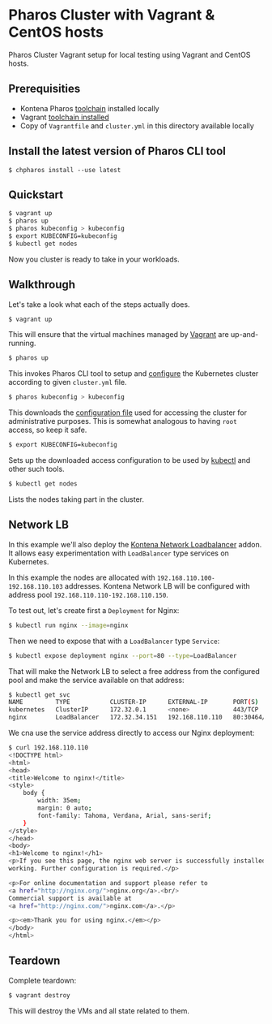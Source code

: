# Pharos Cluster with Vagrant & CentOS hosts

Pharos Cluster Vagrant setup for local testing using Vagrant and CentOS hosts.

## Prerequisities

- Kontena Pharos [toolchain](https://www.pharos.sh/docs/install.html) installed locally
- Vagrant [toolchain installed](https://www.vagrantup.com/docs/installation/)
- Copy of `Vagrantfile` and `cluster.yml` in this directory available locally

## Install the latest version of Pharos CLI tool

```
$ chpharos install --use latest
```

## Quickstart

```sh
$ vagrant up
$ pharos up
$ pharos kubeconfig > kubeconfig
$ export KUBECONFIG=kubeconfig
$ kubectl get nodes
```

Now you cluster is ready to take in your workloads.

## Walkthrough

Let's take a look what each of the steps actually does.


```sh
$ vagrant up
```

This will ensure that the virtual machines managed by [Vagrant](https://www.vagrantup.com) are up-and-running.

```sh
$ pharos up
```

This invokes Pharos CLI tool to setup and [configure](https://www.pharos.sh/docs/configuration.html) the Kubernetes cluster according to given `cluster.yml` file.

```sh
$ pharos kubeconfig > kubeconfig
```

This downloads the [configuration file](https://kubernetes.io/docs/concepts/configuration/organize-cluster-access-kubeconfig/) used for accessing the cluster for administrative purposes. This is somewhat analogous to having `root` access, so keep it safe.

```sh
$ export KUBECONFIG=kubeconfig
```

Sets up the downloaded access configuration to be used by [kubectl](https://kubernetes.io/docs/concepts/overview/object-management-kubectl/) and other such tools.

```sh
$ kubectl get nodes
```

Lists the nodes taking part in the cluster.


## Network LB

In this example we'll also deploy the [Kontena Network Loadbalancer](https://www.pharos.sh/docs/addons/kontena-network-lb.html) addon. It allows easy experimentation with `LoadBalancer` type services on Kubernetes.

In this example the nodes are allocated with `192.168.110.100-192.168.110.103` addresses. Kontena Network LB will be configured with address pool `192.168.110.110-192.168.110.150`.

To test out, let's create first a `Deployment` for Nginx:
```sh
$ kubectl run nginx --image=nginx
```

Then we need to expose that with a `LoadBalancer` type `Service`:
```sh
$ kubectl expose deployment nginx --port=80 --type=LoadBalancer
```

That will make the Network LB to select a free address from the configured pool and make the service available on that address:
```sh
$ kubectl get svc
NAME         TYPE           CLUSTER-IP      EXTERNAL-IP       PORT(S)        AGE
kubernetes   ClusterIP      172.32.0.1      <none>            443/TCP        4m46s
nginx        LoadBalancer   172.32.34.151   192.168.110.110   80:30464/TCP   11s
```

We cna use the service address directly to access our Nginx deployment:
```sh
$ curl 192.168.110.110
<!DOCTYPE html>
<html>
<head>
<title>Welcome to nginx!</title>
<style>
    body {
        width: 35em;
        margin: 0 auto;
        font-family: Tahoma, Verdana, Arial, sans-serif;
    }
</style>
</head>
<body>
<h1>Welcome to nginx!</h1>
<p>If you see this page, the nginx web server is successfully installed and
working. Further configuration is required.</p>

<p>For online documentation and support please refer to
<a href="http://nginx.org/">nginx.org</a>.<br/>
Commercial support is available at
<a href="http://nginx.com/">nginx.com</a>.</p>

<p><em>Thank you for using nginx.</em></p>
</body>
</html>
```

## Teardown

Complete teardown:
```sh
$ vagrant destroy
```
This will destroy the VMs and all state related to them.